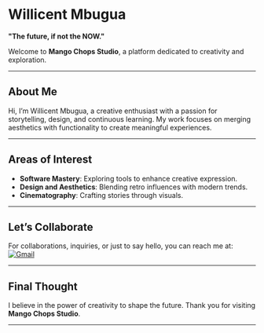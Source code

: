 # Willicent Mbugua  
**"The future, if not the NOW."**  

Welcome to **Mango Chops Studio**, a platform dedicated to creativity and exploration.  

---

## About Me  
Hi, I’m Willicent Mbugua, a creative enthusiast with a passion for storytelling, design, and continuous learning. My work focuses on merging aesthetics with functionality to create meaningful experiences.  

---

## Areas of Interest  
- **Software Mastery**: Exploring tools to enhance creative expression.  
- **Design and Aesthetics**: Blending retro influences with modern trends.  
- **Cinematography**: Crafting stories through visuals.  

---

## Let’s Collaborate  
For collaborations, inquiries, or just to say hello, you can reach me at:  
[![Gmail](https://img.shields.io/badge/Gmail-D14836?style=for-the-badge&logo=gmail&logoColor=white)](mailto:whymangoeswillicent@gmail.com)  

---

## Final Thought  
I believe in the power of creativity to shape the future. Thank you for visiting **Mango Chops Studio**.  

---
